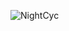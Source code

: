 ![NightCyc](https://user-images.githubusercontent.com/91382613/153750860-12ee9efa-3368-4078-aa07-57b8b86ff386.png)
